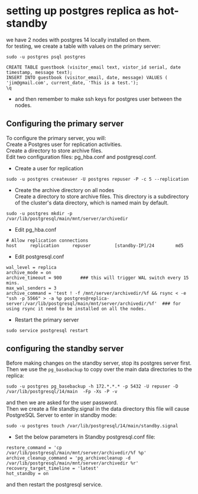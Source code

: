 # setting up postgres replica as hot-standby
we have 2 nodes with postgres 14 locally installed on them.  
for testing, we create a table with values on the primary server:
```
sudo -u postgres psql postgres

CREATE TABLE guestbook (visitor_email text, vistor_id serial, date timestamp, message text);
INSERT INTO guestbook (visitor_email, date, message) VALUES ( 'jim@gmail.com', current_date, 'This is a test.');
\q
```
* and then remember to make ssh keys for postgres user between the nodes.
## Configuring the primary server
To configure the primary server, you will:  
Create a Postgres user for replication activities.  
Create a directory to store archive files.  
Edit two configuration files: pg_hba.conf and postgresql.conf.  
* Create a user for replication
```
sudo -u postgres createuser -U postgres repuser -P -c 5 --replication
```
* Create the archive directory on all nodes  
Create a directory to store archive files. This directory is a subdirectory of the cluster's data directory, which is named main by default.  
```
sudo -u postgres mkdir -p /var/lib/postgresql/main/mnt/server/archivedir
```
* Edit pg_hba.conf  
```
# Allow replication connections
host     replication     repuser         [standby-IP]/24        md5
```
* Edit postgresql.conf  
```
wal_level = replica
archive_mode = on
archive_timeout = 900       ### this will trigger WAL switch every 15 mins.
max_wal_senders = 3
archive_command = 'test ! -f /mnt/server/archivedir/%f && rsync < -e "ssh -p 5566" > -a %p postgres@replica-server:/var/lib/postgresql/main/mnt/server/archivedir/%f'  ### for using rsync it need to be installed on all the nodes.
```
* Restart the primary server  
```
sudo service postgresql restart
```
## configuring the standby server  
Before making changes on the standby server, stop its postgres server first.  
Then we use the `pg_basebackup` to copy over the main data directories to the replica:  
```
sudo -u postgres pg_basebackup -h 172.*.*.* -p 5432 -U repuser -D /var/lib/postgresql/14/main  -Fp -Xs -P -v
```
and then we are asked for the user password.  
Then we create a file standby.signal in the data directory this file will cause PostgreSQL Server to enter in standby mode:  
```
sudo -u postgres touch /var/lib/postgresql/14/main/standby.signal
```
* Set the below parameters in Standby postgresql.conf file:  
```
restore_command = 'cp /var/lib/postgresql/main/mnt/server/archivedir/%f %p'
archive_cleanup_command = 'pg_archivecleanup -d /var/lib/postgresql/main/mnt/server/archivedir %r'
recovery_target_timeline = 'latest'
hot_standby = on
```
and then restart the postgresql service.  
